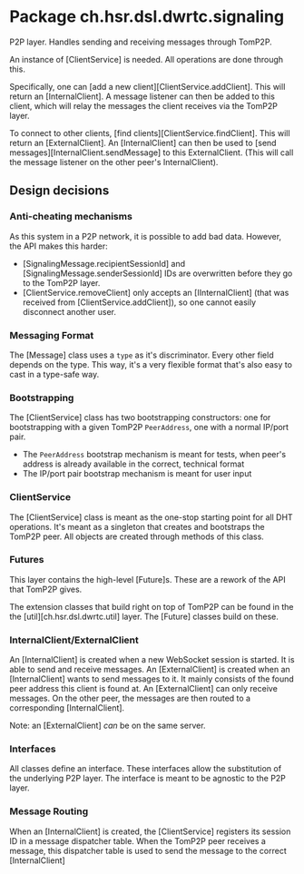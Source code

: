 # Package ch.hsr.dsl.dwrtc.signaling

P2P layer. Handles sending and receiving messages through TomP2P.

An instance of [ClientService] is needed. All operations are done through this.

Specifically, one can [add a new client][ClientService.addClient]. This will return an [InternalClient]. A message listener can then be added to this client, which will relay the messages the client receives via the TomP2P layer.

To connect to other clients, [find clients][ClientService.findClient]. This will return an [ExternalClient]. An [InternalClient] can then be used to [send messages][InternalClient.sendMessage] to this ExternalClient. (This will call the message listener on the other peer's InternalClient).

## Design decisions

### Anti-cheating mechanisms

As this system in a P2P network, it is possible to add bad data. However, the API makes this harder:

* [SignalingMessage.recipientSessionId] and [SignalingMessage.senderSessionId] IDs are overwritten before they go to the TomP2P layer.
* [ClientService.removeClient] only accepts an [IInternalClient] (that was received from [ClientService.addClient]), so one cannot easily disconnect another user.

### Messaging Format

The [Message] class uses a `type` as it's discriminator. Every other field depends on the type. This way, it's a very flexible format that's also easy to cast in a type-safe way.

### Bootstrapping

The [ClientService] class has two bootstrapping constructors: one for bootstrapping with a given TomP2P `PeerAddress`, one with a normal IP/port pair.

* The `PeerAddress` bootstrap mechanism is meant for tests, when peer's address is already available in the correct, technical format
* The IP/port pair bootstrap mechanism is meant for user input

### ClientService

The [ClientService] class is meant as the one-stop starting point for all DHT operations. It's meant as a singleton that creates and bootstraps the TomP2P peer. All objects are created through methods of this class.

### Futures

This layer contains the high-level [Future]s. These are a rework of the API that TomP2P gives.

The extension classes that build right on top of TomP2P can be found in the the [util][ch.hsr.dsl.dwrtc.util] layer. The [Future] classes build on these.

### InternalClient/ExternalClient

An [InternalClient] is created when a new WebSocket session is started. It is able to send and receive messages. 
An [ExternalClient] is created when an [InternalClient] wants to send messages to it. It mainly consists of the found peer address this client is found at.
An [ExternalClient] can only receive messages. On the other peer, the messages are then routed to a corresponding [InternalClient].

Note: an [ExternalClient] *can* be on the same server.

 
### Interfaces

All classes define an interface. These interfaces allow the substitution of the underlying P2P layer. The interface is meant to be agnostic to the P2P layer.

### Message Routing

When an [InternalClient] is created, the [ClientService] registers its session ID in a message dispatcher table. When the TomP2P peer receives a message, this dispatcher table is used to send the message to the correct [InternalClient] 
